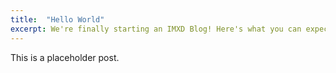 ```yaml
---
title:  "Hello World"
excerpt: We're finally starting an IMXD Blog! Here's what you can expect.
---
```


This is a placeholder post.
